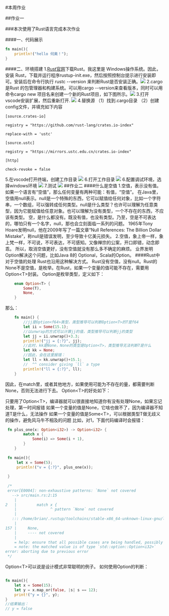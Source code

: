 #本周作业

##作业一

###本次使用了Rust语言完成本次作业

####一、代码展示
```rust
fn main(){
    println!("hello 何奥！");
}
```
####二、环境搭建
1.[Rust官网](https://www.rust-lang.org/tools/install)下载Rust。我这里是 Windows操作系统。因此，安装 Rust，下载并运行程序rustup-init.exe，然后按照控制台提示进行安装即可。安装后在命令行执行 rustc --version 来判断Rust是否安装正确。![](https://img2018.cnblogs.com/blog/76497/201909/76497-20190908212402790-1950325363.png)
2.cargo 是Rust 的包管理器和构建系统。可以用cargo --version来查看版本，同时可以用命令cargo new 项目名来创建一个新的Rust项目，如下图所示。![](https://img2018.cnblogs.com/blog/76497/201909/76497-20190908212626851-2011934762.png)
3.打开vscode安装扩展，然后重新打开.
![](https://exp-picture.cdn.bcebos.com/65390a23beb9763eda6752626ad06de89b61b03e.jpg?x-bce-process=image%2Fresize%2Cm_lfit%2Cw_500%2Climit_1%2Fformat%2Cf_jpg%2Fquality%2Cq_80)
4.替换源
（1）找到.cargo目录
（2）创建config文件，并填充如下内容

    [source.crates-io]

    registry = "https://github.com/rust-lang/crates.io-index"

    replace-with = 'ustc'

    [source.ustc]

    registry = "https://mirrors.ustc.edu.cn/crates.io-index"

    [http]

    check-revoke = false
5.在vscode打开终端，创建工作目录
![](https://exp-picture.cdn.bcebos.com/125ed0ecd3d96975560d052dd243040149fe0962.jpg?x-bce-process=image%2Fresize%2Cm_lfit%2Cw_500%2Climit_1%2Fformat%2Cf_jpg%2Fquality%2Cq_80)
6.打开工作目录
![](https://exp-picture.cdn.bcebos.com/8974c38a59de4507a0d2d1c45e413a8ca708856b.jpg?x-bce-process=image%2Fresize%2Cm_lfit%2Cw_500%2Climit_1%2Fformat%2Cf_jpg%2Fquality%2Cq_80)
6.配置调试环境，选择windows环境
![](https://exp-picture.cdn.bcebos.com/a48bc2e8904800fc6d2d71bad42043715edb9372.jpg?x-bce-process=image%2Fresize%2Cm_lfit%2Cw_500%2Climit_1%2Fformat%2Cf_jpg%2Fquality%2Cq_80)
7.测试
![](https://exp-picture.cdn.bcebos.com/c8373cbc7dc5cf67aeb53cf28e96b814f5d02643.jpg?x-bce-process=image%2Fresize%2Cm_lfit%2Cw_500%2Climit_1%2Fformat%2Cf_jpg%2Fquality%2Cq_80)
##作业二
####什么是空值
1.空值，表示没有值。如果一个语言有“空值”，那么任何变量有两种可能：有值，“空值”。
在Java里，空值用null表示。null是一个特殊的东西，它可以赋值给任何对象，比如一个字符串，一个数组，可以强转成任何类型。null是什么类型？也许可以理解为任意类型，因为它能赋值给任意对象。也可以理解为没有类型，一个不存在的东西，不应该有类型。
空，是什么都没有。既没有值，也没有类型。乃至，空是不可表达的，哪怕只有一个名字，null，那也会立刻面临一系列的问题。
1965年Tony Hoare发明null，他在2009年写了一篇文章“Null References: The Billion Dollar Mistake”，称null是错误发明，至少导致十亿美元损失。
2.空值，象上帝一样，象上梵一样，不可说，不可表达，不可感知。又像禅宗的公案，开口即错，动念即乖。
所以，取消空值更好，没有空值就没有那么多不确定的麻烦。
业界发明Option解决这个问题，比如Java 8的 Optional，Scala的Option。
####Rust中对于空值的处理
Rust也沿用这种解决方式。
Rust没有空值，没有null。Rust的None不是空值，是枚举。在Rust，如果一个变量的值可能不存在，需要用Option\<T>封装。
Option是枚举类型，定义如下：
```rust
    enum Option<T> {
        Some(T),
        None,
    }
```
那么：
```rust
    fn main() {
        //jj是Option<f64>类型，类型推导可以判断Option<T>的T是f64
        let ii = Some(15.1);
        //以unwrap的方式可以计算jj的值，类型推导可以判断jj的类型
        let jj = ii.unwrap()+3.3;
        println!("jj = {:?}", jj);
        //此时，kk是None，None的类型是Option<T>，类型推导无法判断T是什么
        let kk = None;
        //因此，会在这里报错：
        let ll = kk.unwrap()+15.1;
        //  ^^ consider giving `ll` a type
        println!("ll = {:?}", ll);
    }
```
因此，在match里，或者其他地方，如果使用可能为不存在的量，都需要判断None，否则无法进行下去。
Option\<T>的好处如下：

只要用了Option\<T>，编译器就可以很直接地知道你有没有处理None，如果忘记处理，第一时间报错
如果一个变量的值是None，它啥也做不了，因为编译器不知道T是什么，无法操作
如果一个变量的值是Some\<T>，可以根据类型T做无歧义的操作，避免风马牛不相及的问题
比如，对1，下面代码编译时会报错：
```rust
 fn plus_one(x: Option<i32>) -> Option<i32> {
        match x {
            Some(i) => Some(i + 1),
        }
    }
 
 fn main(){
     let x = Some(5);
     println!("v = {:?}", plus_one(x));
 
 }
 
 /*
 error[E0004]: non-exhaustive patterns: `None` not covered
   --> src/main.rs:2:15
    |
2   |         match x {
    |               ^ pattern `None` not covered
    |
   ::: /home/brian/.rustup/toolchains/stable-x86_64-unknown-linux-gnu/lib/rustlib/src/rust/src/libcore/option.rs:157:5
    |
157 |     None,
    |     ---- not covered
    |
    = help: ensure that all possible cases are being handled, possibly by adding wildcards or more match arms
    = note: the matched value is of type `std::option::Option<i32>`
error: aborting due to previous error
 */
```
Option\<T>可以说是设计模式非常聪明的例子。
如何使用Option的判断：
```rust

fn main(){
    let x = Some(15);
    let y = x.map_or(false, |s| s == 12);
    print!("y = {}", y);
}
//结果输出：
// y = false
```

